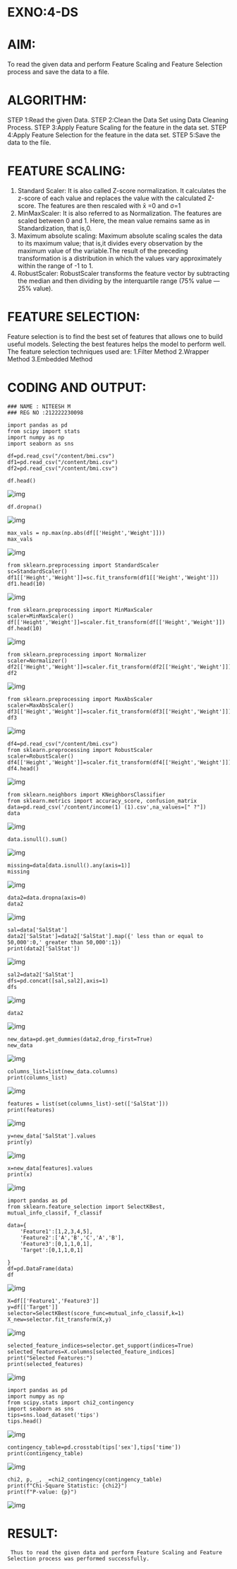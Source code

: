 # EXNO:4-DS
# AIM:
To read the given data and perform Feature Scaling and Feature Selection process and save the
data to a file.

# ALGORITHM:
STEP 1:Read the given Data.
STEP 2:Clean the Data Set using Data Cleaning Process.
STEP 3:Apply Feature Scaling for the feature in the data set.
STEP 4:Apply Feature Selection for the feature in the data set.
STEP 5:Save the data to the file.

# FEATURE SCALING:
1. Standard Scaler: It is also called Z-score normalization. It calculates the z-score of each value and replaces the value with the calculated Z-score. The features are then rescaled with x̄ =0 and σ=1
2. MinMaxScaler: It is also referred to as Normalization. The features are scaled between 0 and 1. Here, the mean value remains same as in Standardization, that is,0.
3. Maximum absolute scaling: Maximum absolute scaling scales the data to its maximum value; that is,it divides every observation by the maximum value of the variable.The result of the preceding transformation is a distribution in which the values vary approximately within the range of -1 to 1.
4. RobustScaler: RobustScaler transforms the feature vector by subtracting the median and then dividing by the interquartile range (75% value — 25% value).

# FEATURE SELECTION:
Feature selection is to find the best set of features that allows one to build useful models. Selecting the best features helps the model to perform well.
The feature selection techniques used are:
1.Filter Method
2.Wrapper Method
3.Embedded Method

# CODING AND OUTPUT:
```
### NAME : NITEESH M
### REG NO :212222230098
```
```
import pandas as pd
from scipy import stats
import numpy as np
import seaborn as sns

df=pd.read_csv("/content/bmi.csv")
df1=pd.read_csv("/content/bmi.csv")
df2=pd.read_csv("/content/bmi.csv")

df.head()
```
![img](out.png)

```
df.dropna()
```
![img](out1.png)

```
max_vals = np.max(np.abs(df[['Height','Weight']]))
max_vals
```
![img](out2.png)
```
from sklearn.preprocessing import StandardScaler
sc=StandardScaler()
df1[['Height','Weight']]=sc.fit_transform(df1[['Height','Weight']])
df1.head(10)
```
![img](out3.png)

```
from sklearn.preprocessing import MinMaxScaler
scaler=MinMaxScaler()
df[['Height','Weight']]=scaler.fit_transform(df[['Height','Weight']])
df.head(10)
```
![img](out4.png)

```
from sklearn.preprocessing import Normalizer
scaler=Normalizer()
df2[['Height','Weight']]=scaler.fit_transform(df2[['Height','Weight']])
df2
```
![img](out5.png)

```
from sklearn.preprocessing import MaxAbsScaler
scaler=MaxAbsScaler()
df3[['Height','Weight']]=scaler.fit_transform(df3[['Height','Weight']])
df3
```
![img](out6.png)

```
df4=pd.read_csv("/content/bmi.csv")
from sklearn.preprocessing import RobustScaler
scaler=RobustScaler()
df4[['Height','Weight']]=scaler.fit_transform(df4[['Height','Weight']])
df4.head()
```
![img](out7.png)

```
from sklearn.neighbors import KNeighborsClassifier
from sklearn.metrics import accuracy_score, confusion_matrix
data=pd.read_csv('/content/income(1) (1).csv',na_values=[" ?"])
data
```
![img](out8.png)

```
data.isnull().sum()
```
![img](out9.png)

```
missing=data[data.isnull().any(axis=1)]
missing
```
![img](out10.png)

```
data2=data.dropna(axis=0)
data2
```
![img](out11.png)

```
sal=data['SalStat']
data2['SalStat']=data2['SalStat'].map({' less than or equal to 50,000':0,' greater than 50,000':1})
print(data2['SalStat'])
```
![img](out12.png)

```
sal2=data2['SalStat']
dfs=pd.concat([sal,sal2],axis=1)
dfs
```
![img](out13.png)

```
data2
```
![img](out14.png)

```
new_data=pd.get_dummies(data2,drop_first=True)
new_data
```
![img](out15.png)

```
columns_list=list(new_data.columns)
print(columns_list)
```
![img](out16.png)

```
features = list(set(columns_list)-set(['SalStat']))
print(features)
```
![img](out17.png)
```
y=new_data['SalStat'].values
print(y)
```
![img](out18.png)
```
x=new_data[features].values
print(x)
```
![img](out19.png)

```
import pandas as pd
from sklearn.feature_selection import SelectKBest, mutual_info_classif, f_classif

data={
    'Feature1':[1,2,3,4,5],
    'Feature2':['A','B','C','A','B'],
    'Feature3':[0,1,1,0,1],
    'Target':[0,1,1,0,1]

}
df=pd.DataFrame(data)
df
```
![img](out20.png)
```
X=df[['Feature1','Feature3']]
y=df[['Target']]
selector=SelectKBest(score_func=mutual_info_classif,k=1)
X_new=selector.fit_transform(X,y)
```
![img](out21.png)
```
selected_feature_indices=selector.get_support(indices=True)
selected_features=X.columns[selected_feature_indices]
print("Selected Features:")
print(selected_features)
```
![img](out22.png)
```
import pandas as pd
import numpy as np
from scipy.stats import chi2_contingency
import seaborn as sns
tips=sns.load_dataset('tips')
tips.head()
```
![img](out23.png)

```
contingency_table=pd.crosstab(tips['sex'],tips['time'])
print(contingency_table)
```
![img](out24.png)
```
chi2, p, _, _=chi2_contingency(contingency_table)
print(f"Chi-Square Statistic: {chi2}")
print(f"P-value: {p}")
```
![img](out25.png)

# RESULT:
     Thus to read the given data and perform Feature Scaling and Feature Selection process was performed successfully.
